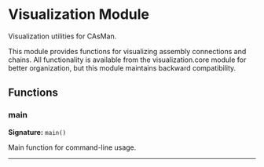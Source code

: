# Visualization Module

Visualization utilities for CAsMan.

This module provides functions for visualizing assembly connections and chains.
All functionality is available from the visualization.core module for better
organization, but this module maintains backward compatibility.

## Functions

### main

**Signature:** `main()`

Main function for command-line usage.

---

